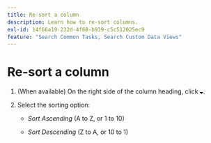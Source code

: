 ```yaml
---
title: Re-sort a column
description: Learn how to re-sort columns.
exl-id: 14f66a19-232d-4f68-b939-c5c512025ec9
feature: "Search Common Tasks, Search Custom Data Views"
---
```

# Re-sort a column

1. (When available) On the right side of the column heading, click ![Down arrow](/help/search-social-commerce/assets/arrow-down-expand.png "Down arrow").

1. Select the sorting option:

   * *Sort Ascending* (A to Z, or 1 to 10)

   * *Sort Descending* (Z to A, or 10 to 1)
